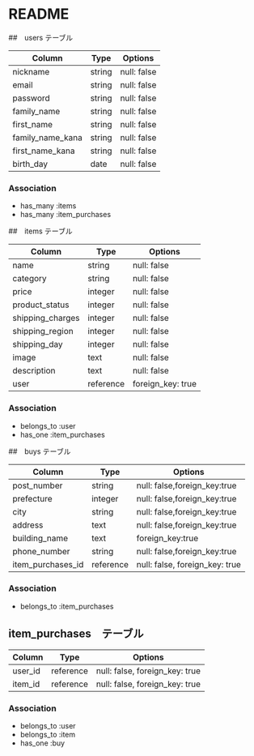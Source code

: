 # README


##　users テーブル

| Column           | Type   | Options     |
| -----------------| ------ | ----------- |
| nickname         | string | null: false |
| email            | string | null: false |
| password         | string | null: false |
| family_name      | string | null: false |
| first_name       | string | null: false |
| family_name_kana | string | null: false |
| first_name_kana  | string | null: false |
| birth_day        | date   | null: false |

### Association
- has_many :items
- has_many :item_purchases

##　items テーブル

| Column           | Type      | Options     |
| ---------------- | -------   | ----------- |
| name  　　　      | string    | null: false |
| category         | string    | null: false |
| price            | integer   | null: false |
| product_status   | integer   | null: false |
| shipping_charges | integer   | null: false |
| shipping_region  | integer   | null: false |
| shipping_day     | integer   | null: false |
| image            | text      | null: false |
| description      | text      | null: false |
| user             | reference | foreign_key: true |

### Association
- belongs_to :user
- has_one :item_purchases

##　buys テーブル

| Column              | Type      | Options     |
| ------------------- | --------- | ----------- |
| post_number         | string    | null: false,foreign_key:true |
| prefecture          | integer   | null: false,foreign_key:true |
| city                | string    | null: false,foreign_key:true |
| address             | text      | null: false,foreign_key:true |
| building_name       | text      | foreign_key:true             |
| phone_number        | string    | null: false,foreign_key:true |
| item_purchases_id   | reference | null: false, foreign_key: true |

### Association
- belongs_to :item_purchases

## item_purchases　テーブル
| Column              | Type      | Options     |
| ------------------- | --------- | ----------- |
| user_id             | reference | null: false, foreign_key: true |
| item_id             | reference | null: false, foreign_key: true |

### Association
- belongs_to :user
- belongs_to :item
- has_one :buy